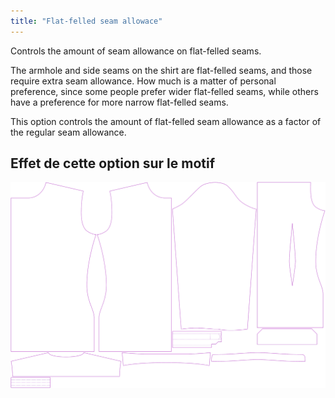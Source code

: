 ```yaml
---
title: "Flat-felled seam allowace"
---
```


Controls the amount of seam allowance on flat-felled seams.

The armhole and side seams on the shirt are flat-felled seams, and those require extra seam allowance. How much is a matter of personal preference, since some people prefer wider flat-felled seams, while others have a preference for more narrow flat-felled seams.

This option controls the amount of flat-felled seam allowance as a factor of the regular seam allowance.

## Effet de cette option sur le motif

![Cette image montre l'effet de cette option en superposant plusieurs variantes qui ont une valeur différente pour cette option](simon_ffsa_sample.svg "Effect of this option on the pattern")
